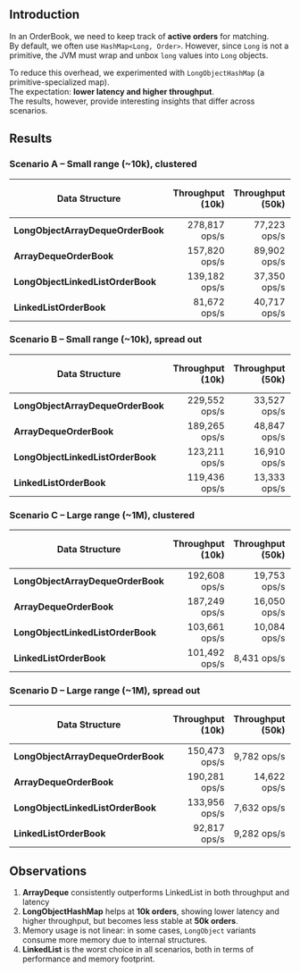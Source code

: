 
## Introduction
In an OrderBook, we need to keep track of **active orders** for matching.  
By default, we often use `HashMap<Long, Order>`. However, since `Long` is not a primitive, the JVM must wrap and unbox `long` values into `Long` objects.

To reduce this overhead, we experimented with `LongObjectHashMap` (a primitive-specialized map).  
The expectation: **lower latency and higher throughput**.  
The results, however, provide interesting insights that differ across scenarios.

## Results

### Scenario A – Small range (~10k), clustered

| Data Structure                | Throughput (10k) | Throughput (50k) | Avg Latency (10k) | Avg Latency (50k) | P99 (10k) | P99 (50k) | Memory (10k) | Memory (50k) |
|-------------------------------|-----------------:|-----------------:|------------------:|------------------:|----------:|----------:|-------------:|-------------:|
| **LongObjectArrayDequeOrderBook** | 278,817 ops/s    | 77,223 ops/s     | 3.66 µs/op        | 13.26 µs/op       | 28.50 µs  | 118.80 µs | 94 MB        | 196 MB       |
| **ArrayDequeOrderBook**           | 157,820 ops/s    | 89,902 ops/s     | 6.56 µs/op        | 11.26 µs/op       | 58.60 µs  | 103.60 µs | 41 MB        | 146 MB       |
| **LongObjectLinkedListOrderBook** | 139,182 ops/s    | 37,350 ops/s     | 8.80 µs/op        | 27.61 µs/op       | 89.50 µs  | 316.70 µs | 40 MB        | 231 MB       |
| **LinkedListOrderBook**           | 81,672 ops/s     | 40,717 ops/s     | 12.60 µs/op       | 25.49 µs/op       | 125.00 µs | 259.60 µs | 47 MB        | 175 MB       |


### Scenario B – Small range (~10k), spread out

| Data Structure                | Throughput (10k) | Throughput (50k) | Avg Latency (10k) | Avg Latency (50k) | P99 (10k) | P99 (50k) | Memory (10k) | Memory (50k) |
|-------------------------------|-----------------:|-----------------:|------------------:|------------------:|----------:|----------:|-------------:|-------------:|
| **LongObjectArrayDequeOrderBook** | 229,552 ops/s    | 33,527 ops/s     | 4.42 µs/op        | 30.51 µs/op       | 37.30 µs  | 363.50 µs | 47 MB        | 114 MB       |
| **ArrayDequeOrderBook**           | 189,265 ops/s    | 48,847 ops/s     | 5.39 µs/op        | 21.02 µs/op       | 41.80 µs  | 189.20 µs | 110 MB       | 266 MB       |
| **LongObjectLinkedListOrderBook** | 123,211 ops/s    | 16,910 ops/s     | 9.28 µs/op        | 62.85 µs/op       | 71.30 µs  | 791.70 µs | 230 MB       | 244 MB       |
| **LinkedListOrderBook**           | 119,436 ops/s    | 13,333 ops/s     | 9.92 µs/op        | 81.92 µs/op       | 65.80 µs  | 902.00 µs | 64 MB        | 310 MB       |


### Scenario C – Large range (~1M), clustered

| Data Structure                | Throughput (10k) | Throughput (50k) | Avg Latency (10k) | Avg Latency (50k) | P99 (10k) | P99 (50k) | Memory (10k) | Memory (50k) |
|-------------------------------|-----------------:|-----------------:|------------------:|------------------:|----------:|----------:|-------------:|-------------:|
| **LongObjectArrayDequeOrderBook** | 192,608 ops/s    | 19,753 ops/s     | 5.24 µs/op        | 51.15 µs/op       | 44.30 µs  | 514.20 µs | 159 MB       | 210 MB       |
| **ArrayDequeOrderBook**           | 187,249 ops/s    | 16,050 ops/s     | 5.41 µs/op        | 65.55 µs/op       | 43.80 µs  | 686.40 µs | 143 MB       | 336 MB       |
| **LongObjectLinkedListOrderBook** | 103,661 ops/s    | 10,084 ops/s     | 10.19 µs/op       | 110.82 µs/op      | 97.50 µs  | 1455.70 µs| 84 MB        | 233 MB       |
| **LinkedListOrderBook**           | 101,492 ops/s    | 8,431 ops/s      | 10.18 µs/op       | 126.76 µs/op      | 103.30 µs | 1560.90 µs| 39 MB        | 392 MB       |


### Scenario D – Large range (~1M), spread out

| Data Structure                | Throughput (10k) | Throughput (50k) | Avg Latency (10k) | Avg Latency (50k) | P99 (10k) | P99 (50k) | Memory (10k) | Memory (50k) |
|-------------------------------|-----------------:|-----------------:|------------------:|------------------:|----------:|----------:|-------------:|-------------:|
| **LongObjectArrayDequeOrderBook** | 150,473 ops/s    | 9,782 ops/s      | 6.95 µs/op        | 113.27 µs/op      | 65.40 µs  | 1174.00 µs | 21 MB        | 308 MB       |
| **ArrayDequeOrderBook**           | 190,281 ops/s    | 14,622 ops/s     | 5.39 µs/op        | 68.71 µs/op       | 42.20 µs  | 801.70 µs  | 198 MB       | 420 MB       |
| **LongObjectLinkedListOrderBook** | 133,956 ops/s    | 7,632 ops/s      | 7.86 µs/op        | 139.28 µs/op      | 77.50 µs  | 1753.80 µs | 100 MB       | 80 MB        |
| **LinkedListOrderBook**           | 92,817 ops/s     | 9,282 ops/s      | 121.44 µs/op      | 121.44 µs/op      | 1248.40 µs| 1248.40 µs | 450 MB       | 450 MB       |

## Observations
1. **ArrayDeque** consistently outperforms LinkedList in both throughput and latency
2. **LongObjectHashMap** helps at **10k orders**, showing lower latency and higher throughput, but becomes less stable at **50k orders**.
3. Memory usage is not linear: in some cases, `LongObject` variants consume more memory due to internal structures.
4. **LinkedList** is the worst choice in all scenarios, both in terms of performance and memory footprint.  
